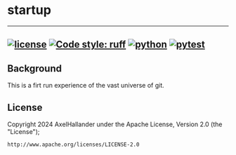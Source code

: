 # startup
---------
[![license](https://img.shields.io/badge/license-Apache%202.0-black)](https://github.com/AxelHallander/startup/blob/main/LICENSE.md)
[![Code style: ruff](https://img.shields.io/endpoint?url=https://raw.githubusercontent.com/charliermarsh/ruff/main/assets/badge/v2.json)](https://github.com/astral-sh/ruff)
[![python](https://img.shields.io/badge/python-≥3.10,<3.13-blue?logo=python&logoColor=white)](https://github.com/IAMconsortium/pyam)
[![pytest](https://img.shields.io/github/actions/workflow/status/iamconsortium/pyam/pytest.yml?logo=GitHub&label=pytest)](https://github.com/IAMconsortium/pyam/actions/workflows/pytest.yml)
---------
## Background
This is a firt run experience of the vast universe of git. 

## License
Copyright 2024 AxelHallander under the Apache License, Version 2.0 (the "License");

    http://www.apache.org/licenses/LICENSE-2.0
